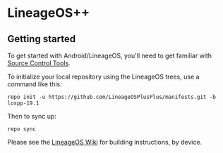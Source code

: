 LineageOS++
===========

Getting started
---------------

To get started with Android/LineageOS, you'll need to get familiar with [Source Control Tools](https://source.android.com/setup/develop).

To initialize your local repository using the LineageOS trees, use a command like this:
```
repo init -u https://github.com/LineageOSPlusPlus/manifests.git -b lospp-19.1
```
Then to sync up:
```
repo sync
```
Please see the [LineageOS Wiki](https://wiki.lineageos.org/) for building instructions, by device.
